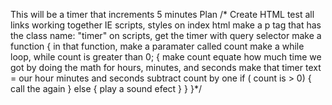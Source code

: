 This will be a timer that increments 5 minutes
Plan
/*
Create HTML
test all links working together IE scripts, styles
on index html make a p tag that has the class name: "timer"
on scripts, get the timer with query selector
make a function
{
    in that function, make a paramater called count
    make a while loop, while count is greater than 0;
    {
        make count equate how much time we got by doing the math for hours, minutes, and seconds
        make that timer text = our hour minutes and seconds
        subtract count by one
        if ( count is > 0)
        {
            call the again
        }
        else {
           play a sound efect
        }
    }
}*/